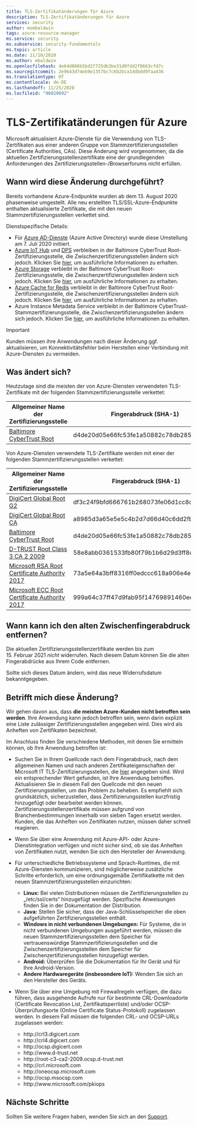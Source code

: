```yaml
---
title: TLS-Zertifikatänderungen für Azure
description: TLS-Zertifikatänderungen für Azure
services: security
author: msmbaldwin
tags: azure-resource-manager
ms.service: security
ms.subservice: security-fundamentals
ms.topic: article
ms.date: 11/10/2020
ms.author: mbaldwin
ms.openlocfilehash: 4e64d866b5bd2f725db3be31d0fdd2f8663cfd7c
ms.sourcegitcommit: 2e9643d74eb9e1357bc7c6b2bca14dbdd9faa436
ms.translationtype: HT
ms.contentlocale: de-DE
ms.lasthandoff: 11/25/2020
ms.locfileid: "96029692"
---
```

# <a name="azure-tls-certificate-changes"></a>TLS-Zertifikatänderungen für Azure  

Microsoft aktualisiert Azure-Dienste für die Verwendung von TLS-Zertifikaten aus einer anderen Gruppe von Stammzertifizierungsstellen (Certificate Authorities, CAs). Diese Änderung wird vorgenommen, da die aktuellen Zertifizierungsstellenzertifikate eine der grundlegenden Anforderungen des Zertifizierungsstellen-/Browserforums nicht erfüllen.

## <a name="when-will-this-change-happen"></a>Wann wird diese Änderung durchgeführt?

Bereits vorhandene Azure-Endpunkte wurden ab dem 13. August 2020 phasenweise umgestellt. Alle neu erstellten TLS/SSL-Azure-Endpunkte enthalten aktualisierte Zertifikate, die mit den neuen Stammzertifizierungsstellen verkettet sind.

Dienstspezifische Details:

- Für [Azure AD-Dienste](../../active-directory/index.yml) (Azure Active Directory) wurde diese Umstellung am 7. Juli 2020 initiiert.
- [Azure IoT Hub](https://azure.microsoft.com/services/iot-hub) und [DPS](../../iot-dps/index.yml) verbleiben in der Baltimore CyberTrust Root-Zertifizierungsstelle, die Zwischenzertifizierungsstellen ändern sich jedoch. Klicken Sie [hier](https://techcommunity.microsoft.com/t5/internet-of-things/azure-iot-tls-changes-are-coming-and-why-you-should-care/ba-p/1658456), um ausführliche Informationen zu erhalten.
- [Azure Storage](../../storage/index.yml) verbleibt in der Baltimore CyberTrust Root-Zertifizierungsstelle, die Zwischenzertifizierungsstellen ändern sich jedoch. Klicken Sie [hier](https://techcommunity.microsoft.com/t5/azure-storage/azure-storage-tls-changes-are-coming-and-why-you-care/ba-p/1705518), um ausführliche Informationen zu erhalten.
- [Azure Cache for Redis](../../azure-cache-for-redis/index.yml) verbleibt in der Baltimore CyberTrust Root-Zertifizierungsstelle, die Zwischenzertifizierungsstellen ändern sich jedoch. Klicken Sie [hier](../../azure-cache-for-redis/cache-whats-new.md), um ausführliche Informationen zu erhalten.
- Azure Instance Metadata Service verbleibt in der Baltimore CyberTrust-Stammzertifizierungsstelle, die Zwischenzertifizierungsstellen ändern sich jedoch. Klicken Sie [hier](https://docs.microsoft.com/answers/questions/172717/action-required-for-attested-data-tls-with-azure-i.html), um ausführliche Informationen zu erhalten.

> [!IMPORTANT]
> Kunden müssen ihre Anwendungen nach dieser Änderung ggf. aktualisieren, um Konnektivitätsfehler beim Herstellen einer Verbindung mit Azure-Diensten zu vermeiden.

## <a name="what-is-changing"></a>Was ändert sich?

Heutzutage sind die meisten der von Azure-Diensten verwendeten TLS-Zertifikate mit der folgenden Stammzertifizierungsstelle verkettet:

| Allgemeiner Name der Zertifizierungsstelle | Fingerabdruck (SHA-1) |
|--|--|
| [Baltimore CyberTrust Root](https://cacerts.digicert.com/BaltimoreCyberTrustRoot.crt) | d4de20d05e66fc53fe1a50882c78db2852cae474 |

Von Azure-Diensten verwendete TLS-Zertifikate werden mit einer der folgenden Stammzertifizierungsstellen verkettet:

| Allgemeiner Name der Zertifizierungsstelle | Fingerabdruck (SHA-1) |
|--|--|
| [DigiCert Global Root G2](https://cacerts.digicert.com/DigiCertGlobalRootG2.crt) | df3c24f9bfd666761b268073fe06d1cc8d4f82a4 |
| [DigiCert Global Root CA](https://cacerts.digicert.com/DigiCertGlobalRootCA.crt) | a8985d3a65e5e5c4b2d7d66d40c6dd2fb19c5436 |
| [Baltimore CyberTrust Root](https://cacerts.digicert.com/BaltimoreCyberTrustRoot.crt) | d4de20d05e66fc53fe1a50882c78db2852cae474 |
| [D-TRUST Root Class 3 CA 2 2009](https://www.d-trust.net/cgi-bin/D-TRUST_Root_Class_3_CA_2_2009.crt) | 58e8abb0361533fb80f79b1b6d29d3ff8d5f00f0 |
| [Microsoft RSA Root Certificate Authority 2017](https://www.microsoft.com/pkiops/certs/Microsoft%20RSA%20Root%20Certificate%20Authority%202017.crt) | 73a5e64a3bff8316ff0edccc618a906e4eae4d74 | 
| [Microsoft ECC Root Certificate Authority 2017](https://www.microsoft.com/pkiops/certs/Microsoft%20ECC%20Root%20Certificate%20Authority%202017.crt) | 999a64c37ff47d9fab95f14769891460eec4c3c5 |

## <a name="when-can-i-retire-the-old-intermediate-thumbprint"></a>Wann kann ich den alten Zwischenfingerabdruck entfernen?

Die aktuellen Zertifizierungsstellenzertifikate werden bis zum 15. Februar 2021 *nicht* widerrufen. Nach diesem Datum können Sie die alten Fingerabdrücke aus Ihrem Code entfernen.

Sollte sich dieses Datum ändern, wird das neue Widerrufsdatum bekanntgegeben.

## <a name="will-this-change-affect-me"></a>Betrifft mich diese Änderung? 

Wir gehen davon aus, dass **die meisten Azure-Kunden nicht betroffen sein werden**.  Ihre Anwendung kann jedoch betroffen sein, wenn darin explizit eine Liste zulässiger Zertifizierungsstellen angegeben wird. Dies wird als Anheften von Zertifikaten bezeichnet.

Im Anschluss finden Sie verschiedene Methoden, mit denen Sie ermitteln können, ob Ihre Anwendung betroffen ist:

- Suchen Sie in Ihrem Quellcode nach dem Fingerabdruck, nach dem allgemeinen Namen und nach anderen Zertifikateigenschaften der Microsoft IT TLS-Zertifizierungsstellen, die [hier](https://www.microsoft.com/pki/mscorp/cps/default.htm) angegeben sind. Wird ein entsprechender Wert gefunden, ist Ihre Anwendung betroffen. Aktualisieren Sie in diesem Fall den Quellcode mit den neuen Zertifizierungsstellen, um das Problem zu beheben. Es empfiehlt sich grundsätzlich, sicherzustellen, dass Zertifizierungsstellen kurzfristig hinzugefügt oder bearbeitet werden können. Zertifizierungsstellenzertifikate müssen aufgrund von Branchenbestimmungen innerhalb von sieben Tagen ersetzt werden. Kunden, die das Anheften von Zertifikaten nutzen, müssen daher schnell reagieren.

- Wenn Sie über eine Anwendung mit Azure-API- oder Azure-Dienstintegration verfügen und nicht sicher sind, ob sie das Anheften von Zertifikaten nutzt, wenden Sie sich den Hersteller der Anwendung.

- Für unterschiedliche Betriebssysteme und Sprach-Runtimes, die mit Azure-Diensten kommunizieren, sind möglicherweise zusätzliche Schritte erforderlich, um eine ordnungsgemäße Zertifikatkette mit den neuen Stammzertifizierungsstellen einzurichten:
    - **Linux:** Bei vielen Distributionen müssen die Zertifizierungsstellen zu „/etc/ssl/certs“ hinzugefügt werden. Spezifische Anweisungen finden Sie in der Dokumentation der Distribution.
    - **Java:** Stellen Sie sicher, dass der Java-Schlüsselspeicher die oben aufgeführten Zertifizierungsstellen enthält.
    - **Windows in nicht verbundenen Umgebungen:** Für Systeme, die in nicht verbundenen Umgebungen ausgeführt werden, müssen die neuen Stammzertifizierungsstellen dem Speicher für vertrauenswürdige Stammzertifizierungsstellen und die Zwischenzertifizierungsstellen dem Speicher für Zwischenzertifizierungsstellen hinzugefügt werden.
    - **Android:** Überprüfen Sie die Dokumentation für Ihr Gerät und für Ihre Android-Version.
    - **Andere Hardwaregeräte (insbesondere IoT):** Wenden Sie sich an den Hersteller des Geräts.

- Wenn Sie über eine Umgebung mit Firewallregeln verfügen, die dazu führen, dass ausgehende Aufrufe nur für bestimmte CRL-Downloadorte (Certificate Revocation List, Zertifikatsperrliste) und/oder OCSP-Überprüfungsorte (Online Certificate Status-Protokoll) zugelassen werden. In diesem Fall müssen die folgenden CRL- und OCSP-URLs zugelassen werden:

    - http://crl3&#46;digicert&#46;com
    - http://crl4&#46;digicert&#46;com
    - http://ocsp&#46;digicert&#46;com
    - http://www&#46;d-trust&#46;net
    - http://root-c3-ca2-2009&#46;ocsp&#46;d-trust&#46;net
    - http://crl&#46;microsoft&#46;com
    - http://oneocsp&#46;microsoft&#46;com
    - http://ocsp&#46;msocsp&#46;com
    - http://www&#46;microsoft&#46;com/pkiops

## <a name="next-steps"></a>Nächste Schritte

Sollten Sie weitere Fragen haben, wenden Sie sich an den [Support](https://azure.microsoft.com/support/options/).
